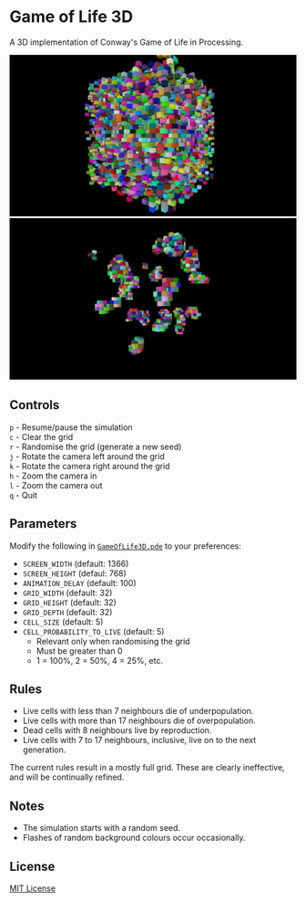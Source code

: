 # Game of Life 3D
A 3D implementation of Conway's Game of Life in Processing.

![First screenshot of GameOfLife3D](https://github.com/adeijosol/GameOfLife3D/raw/master/screenshot1.png)
![Second screenshot of GameOfLife3D](https://github.com/adeijosol/GameOfLife3D/raw/master/screenshot2.png)

## Controls
`p` - Resume/pause the simulation  
`c` - Clear the grid  
`r` - Randomise the grid (generate a new seed)  
`j` - Rotate the camera left around the grid  
`k` - Rotate the camera right around the grid  
`h` - Zoom the camera in  
`l` - Zoom the camera out  
`q` - Quit

## Parameters
Modify the following in [`GameOfLife3D.pde`](https://github.com/adeijosol/GameOfLife3D/raw/master/GameOfLife3D.pde) to your preferences:
- `SCREEN_WIDTH` (default: 1366)
- `SCREEN_HEIGHT` (defaul: 768)
- `ANIMATION_DELAY` (default: 100)
- `GRID_WIDTH` (default: 32)
- `GRID_HEIGHT` (default: 32)
- `GRID_DEPTH` (default: 32)
- `CELL_SIZE` (default: 5)
- `CELL_PROBABILITY_TO_LIVE` (default: 5)
  - Relevant only when randomising the grid
  - Must be greater than 0
  - 1 = 100%, 2 = 50%, 4 = 25%, etc.

## Rules
- Live cells with less than 7 neighbours die of underpopulation.
- Live cells with more than 17 neighbours die of overpopulation.
- Dead cells with 8 neighbours live by reproduction.
- Live cells with 7 to 17 neighbours, inclusive, live on to the next generation.

The current rules result in a mostly full grid. These are clearly ineffective, and will be continually refined.

## Notes
- The simulation starts with a random seed.
- Flashes of random background colours occur occasionally.

## License
[MIT License](https://github.com/adeijosol/GameOfLife3D/raw/master/LICENSE)

